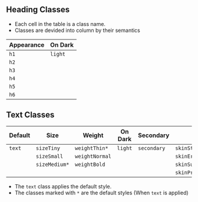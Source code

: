 ## Heading Classes

- Each cell in the table is a class name.
- Classes are devided into column by their semantics

| Appearance | On Dark |
|------|---------|
| `h1` | `light` |
| `h2` |         |
| `h3` |         |
| `h4` |         |
| `h5` |         |
| `h6` |         |

## Text Classes

| Default | Size | Weight | On Dark | Secondary | Skin | Link | Disabled |
|---------|------|--------|---------|-----------|------|------|----------|
| `text`  | `sizeTiny` | `weightThin*` | `light` | `secondary` | `skinStandard*` | `link` | `disabled` |
| | `sizeSmall` | `weightNormal` |  |  | `skinError` |  |  |
| | `sizeMedium*` | `weightBold` |  |  | `skinSuccess` |  |  |
| |  |  |  |  | `skinPremiumSuccess` |  |  |

- The `text` class applies the default style.
- The classes marked with `*` are the default styles (When `text` is applied)